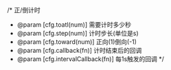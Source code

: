 /* 正/倒计时
 * @param 	[cfg.toatl(num)]				需要计时多少秒
 * @param 	[cfg.step(num)]					计时步长(单位是s)
 * @param 	[cfg.toward(num)]				正向(1)倒向(-1)
 * @param 	[cfg.callback(fn)]				计时结束后的回调
 * @param 	[cfg.intervalCallback(fn)]		每1s触发的回调
 */